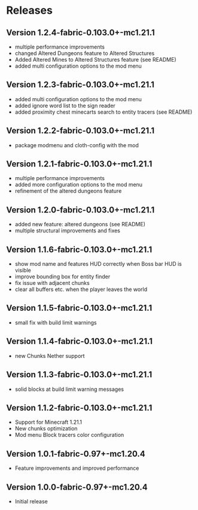 Releases
===

Version 1.2.4-fabric-0.103.0+-mc1.21.1
---
- multiple performance improvements
- changed Altered Dungeons feature to Altered Structures
- Added Altered Mines to Altered Structures feature (see README)
- added multi configuration options to the mod menu

Version 1.2.3-fabric-0.103.0+-mc1.21.1
---
- added multi configuration options to the mod menu
- added ignore word list to the sign reader
- added proximity chest minecarts search to entity tracers (see README)

Version 1.2.2-fabric-0.103.0+-mc1.21.1
---
- package modmenu and cloth-config with the mod

Version 1.2.1-fabric-0.103.0+-mc1.21.1
---
- multiple performance improvements
- added more configuration options to the mod menu
- refinement of the altered dungeons feature

Version 1.2.0-fabric-0.103.0+-mc1.21.1
---
- added new feature: altered dungeons (see README)
- multiple structural improvements and fixes

Version 1.1.6-fabric-0.103.0+-mc1.21.1
---
- show mod name and features HUD correctly when Boss bar HUD is visible
- improve bounding box for entity finder
- fix issue with adjacent chunks
- clear all buffers etc. when the player leaves the world

Version 1.1.5-fabric-0.103.0+-mc1.21.1
---
- small fix with build limit warnings

Version 1.1.4-fabric-0.103.0+-mc1.21.1
---
- new Chunks Nether support

Version 1.1.3-fabric-0.103.0+-mc1.21.1
---
- solid blocks at build limit warning messages

Version 1.1.2-fabric-0.103.0+-mc1.21.1
---
- Support for Minecraft 1.21.1
- New chunks optimization
- Mod menu Block tracers color configuration

Version 1.0.1-fabric-0.97+-mc1.20.4
---
- Feature improvements and improved performance

Version 1.0.0-fabric-0.97+-mc1.20.4
---
- Initial release
